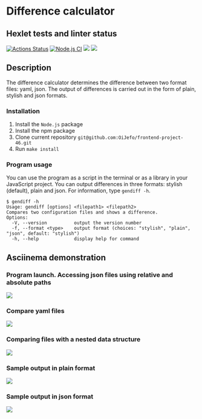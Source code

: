 # Difference calculator

## Hexlet tests and linter status
[![Actions Status](https://github.com/OiJefo/frontend-project-46/workflows/hexlet-check/badge.svg)](https://github.com/OiJefo/frontend-project-46/actions) [![Node.js CI](https://github.com/OiJefo/frontend-project-46/actions/workflows/node.js.yml/badge.svg)](https://github.com/OiJefo/frontend-project-46/actions/workflows/node.js.yml) <a href="https://codeclimate.com/github/OiJefo/frontend-project-46/maintainability"><img src="https://api.codeclimate.com/v1/badges/685715ab3db12a707c6f/maintainability" /></a> <a href="https://codeclimate.com/github/OiJefo/frontend-project-46/test_coverage"><img src="https://api.codeclimate.com/v1/badges/685715ab3db12a707c6f/test_coverage" /></a>

## Description
The difference calculator determines the difference between two format files: yaml, json. The output of differences is carried out in the form of plain, stylish and json formats.

### Installation
1. Install the ```Node.js``` package
2. Install the npm package
3. Clone current repository ```git@github.com:OiJefo/frontend-project-46.git```
4. Run ```make install```


### Program usage
You can use the program as a script in the terminal or as a library in your JavaScript project. You can output differences in three formats: stylish (default), plain and json. For information, type ```gendiff -h```.

```shell
$ gendiff -h
Usage: gendiff [options] <filepath1> <filepath2>
Compares two configuration files and shows a difference.
Options:
  -V, --version          output the version number
  -f, --format <type>    output format (choices: "stylish", "plain", "json", default: "stylish")
  -h, --help             display help for command
```

## Asciinema demonstration

### Program launch. Accessing json files using relative and absolute paths
<a href="https://asciinema.org/a/059aPwkLRvOlNTf9z9dbAEMWS" target="_blank"><img src="https://asciinema.org/a/059aPwkLRvOlNTf9z9dbAEMWS.svg" /></a>

### Compare yaml files
<a href="https://asciinema.org/a/LXD11rE8ohn2OWLNnFDeM36pk" target="_blank"><img src="https://asciinema.org/a/LXD11rE8ohn2OWLNnFDeM36pk.svg" /></a>

### Comparing files with a nested data structure
<a href="https://asciinema.org/a/2GchvUcB91YUpVLOFCYzIxMH8" target="_blank"><img src="https://asciinema.org/a/2GchvUcB91YUpVLOFCYzIxMH8.svg" /></a>

### Sample output in plain format
<a href="https://asciinema.org/a/diJnsOPweCGEvDl1cCNc2QmtO" target="_blank"><img src="https://asciinema.org/a/diJnsOPweCGEvDl1cCNc2QmtO.svg" /></a>

### Sample output in json format
<a href="https://asciinema.org/a/bghvW8mHYaRddCM9pNoHdJSzL" target="_blank"><img src="https://asciinema.org/a/bghvW8mHYaRddCM9pNoHdJSzL.svg" /></a>